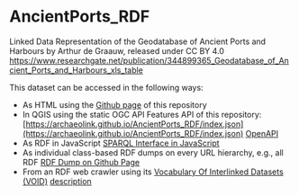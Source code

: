 # AncientPorts_RDF
        
Linked Data Representation of the Geodatabase of Ancient Ports and Harbours by Arthur de Graauw, released under CC BY 4.0
https://www.researchgate.net/publication/344899365_Geodatabase_of_Ancient_Ports_and_Harbours_xls_table 
  
This dataset can be accessed in the following ways:
* As HTML using the [Github page](https://archaeolink.github.io/AncientPorts_RDF/) of this repository
* In QGIS using the static OGC API Features API of this repository: [https://archaeolink.github.io/AncientPorts_RDF/index.json](https://archaeolink.github.io/AncientPorts_RDF/index.json) [OpenAPI](https://archaeolink.github.io/AncientPorts_RDF/api/api.html)
* As RDF in JavaScript [SPARQL Interface in JavaScript](https://archaeolink.github.io/AncientPorts_RDF/sparql.html?endpoint=https://archaeolink.github.io/AncientPorts_RDF/index.ttl)
* As individual class-based RDF dumps on every URL hierarchy, e.g., all RDF [RDF Dump on Github Page](https://archaeolink.github.io/AncientPorts_RDF/index.ttl)
* From an RDF web crawler using its [Vocabulary Of Interlinked Datasets (VOID)](https://www.w3.org/TR/void/) [description](https://archaeolink.github.io/AncientPorts_RDF/void.ttl) 
  
